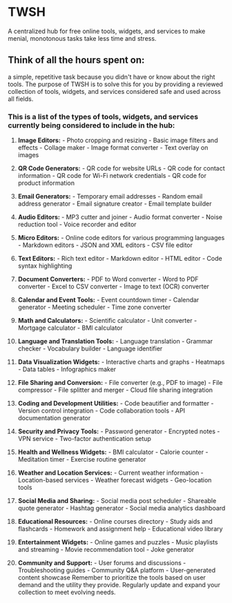 # TWSH
A centralized hub for free online tools, widgets, and services to make menial, monotonous tasks take less time and stress.

## Think of all the hours spent on:
a simple, repetitive task because you didn't have or know about the right tools. The purpose of TWSH is to solve this for you by providing a reviewed collection of tools, widgets, and services considered safe and used across all fields.

### This is a list of the types of tools, widgets, and services currently being considered to include in the hub:

1. **Image Editors:** - Photo cropping and resizing - Basic image filters and effects - Collage maker - Image format converter - Text overlay on images

2. **QR Code Generators:** - QR code for website URLs - QR code for contact information - QR code for Wi-Fi network credentials - QR code for product information

3. **Email Generators:** - Temporary email addresses - Random email address generator - Email signature creator - Email template builder

4. **Audio Editors:** - MP3 cutter and joiner - Audio format converter - Noise reduction tool - Voice recorder and editor

5. **Micro Editors:** - Online code editors for various programming languages - Markdown editors - JSON and XML editors - CSV file editor

6. **Text Editors:** - Rich text editor - Markdown editor - HTML editor - Code syntax highlighting

7. **Document Converters:** - PDF to Word converter - Word to PDF converter - Excel to CSV converter - Image to text (OCR) converter

8. **Calendar and Event Tools:** - Event countdown timer - Calendar generator - Meeting scheduler - Time zone converter

9. **Math and Calculators:** - Scientific calculator - Unit converter - Mortgage calculator - BMI calculator

10. **Language and Translation Tools:** - Language translation - Grammar checker - Vocabulary builder - Language identifier

11. **Data Visualization Widgets:** - Interactive charts and graphs - Heatmaps - Data tables - Infographics maker

12. **File Sharing and Conversion:** - File converter (e.g., PDF to image) - File compressor - File splitter and merger - Cloud file sharing integration

13. **Coding and Development Utilities:** - Code beautifier and formatter - Version control integration - Code collaboration tools - API documentation generator

14. **Security and Privacy Tools:** - Password generator - Encrypted notes - VPN service - Two-factor authentication setup

15. **Health and Wellness Widgets:** - BMI calculator - Calorie counter - Meditation timer - Exercise routine generator

16. **Weather and Location Services:** - Current weather information - Location-based services - Weather forecast widgets - Geo-location tools

17. **Social Media and Sharing:** - Social media post scheduler - Shareable quote generator - Hashtag generator - Social media analytics dashboard

18. **Educational Resources:** - Online courses directory - Study aids and flashcards - Homework and assignment help - Educational video library

19. **Entertainment Widgets:** - Online games and puzzles - Music playlists and streaming - Movie recommendation tool - Joke generator 

20. **Community and Support:** - User forums and discussions - Troubleshooting guides - Community Q&A platform - User-generated content showcase Remember to prioritize the tools based on user demand and the utility they provide. Regularly update and expand your collection to meet evolving needs.
